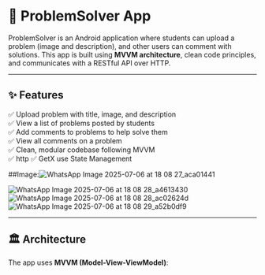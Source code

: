  # 📘 ProblemSolver App

ProblemSolver is an Android application where students can upload a problem (image and description), and other users can comment with solutions. This app is built using **MVVM architecture**, clean code principles, and communicates with a RESTful API over HTTP.

---

## ✨ Features

✅ Upload problem with title, image, and description  
✅ View a list of problems posted by students  
✅ Add comments to problems to help solve them  
✅ View all comments on a problem  
✅ Clean, modular codebase following MVVM  
✅ http 
✅ GetX use State Management  

##Image:![WhatsApp Image 2025-07-06 at 18 08 27_aca01441](https://github.com/user-attachments/assets/41676374-6af6-4392-86ea-dadd278f7816)

![WhatsApp Image 2025-07-06 at 18 08 28_a4613430](https://github.com/user-attachments/assets/a7eb6781-4474-4dd9-b642-de75e0f6ad73)
![WhatsApp Image 2025-07-06 at 18 08 28_ac02624d](https://github.com/user-attachments/assets/9e5bab74-00f1-42ce-908c-9719c50f963e)
![WhatsApp Image 2025-07-06 at 18 08 29_a52b0df9](https://github.com/user-attachments/assets/daa7d4e6-0d05-41aa-a156-8ae899ba66d3)


 

---

## 🏛️ Architecture

The app uses **MVVM (Model-View-ViewModel)**:



 
